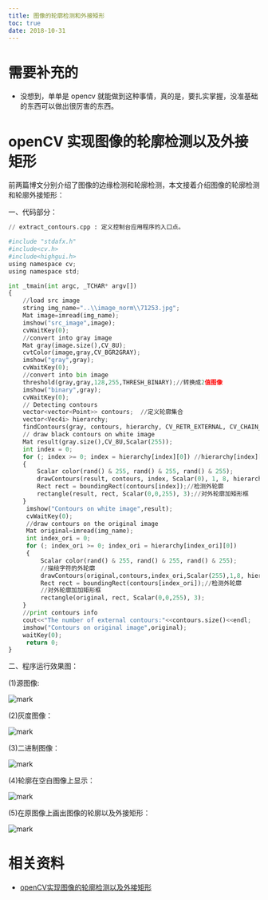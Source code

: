```yaml
---
title: 图像的轮廓检测和外接矩形
toc: true
date: 2018-10-31
---
```

# 需要补充的

- 没想到，单单是 opencv 就能做到这种事情，真的是，要扎实掌握，没准基础的东西可以做出很厉害的东西。





# openCV 实现图像的轮廓检测以及外接矩形




前两篇博文分别介绍了图像的边缘检测和轮廓检测，本文接着介绍图像的轮廓检测和轮廓外接矩形：

一、代码部分：


```python
// extract_contours.cpp : 定义控制台应用程序的入口点。

#include "stdafx.h"
#include<cv.h>  
#include<highgui.h>  
using namespace cv;
using namespace std;

int _tmain(int argc, _TCHAR* argv[])
{
​    //load src image
​    string img_name="..\\image_norm\\71253.jpg";
​    Mat image=imread(img_name);
​    imshow("src_image",image);
​    cvWaitKey(0);
​    //convert into gray image
​    Mat gray(image.size(),CV_8U);  
​    cvtColor(image,gray,CV_BGR2GRAY);
​    imshow("gray",gray);
​    cvWaitKey(0);
​    //convert into bin image
​    threshold(gray,gray,128,255,THRESH_BINARY);//转换成2值图像  
​    imshow("binary",gray);
​    cvWaitKey(0);
​    // Detecting contours
​    vector<vector<Point>> contours;  //定义轮廓集合  
​    vector<Vec4i> hierarchy;
​    findContours(gray, contours, hierarchy, CV_RETR_EXTERNAL, CV_CHAIN_APPROX_NONE);//CV_RETR_EXTERNAL只检测外部轮廓
​    // draw black contours on white image  
​    Mat result(gray.size(),CV_8U,Scalar(255));  
​    int index = 0;  
​    for (; index >= 0; index = hierarchy[index][0]) //hierarchy[index][0]表示后一个轮廓
​    {  
​        Scalar color(rand() & 255, rand() & 255, rand() & 255);  
​        drawContours(result, contours, index, Scalar(0), 1, 8, hierarchy);//描绘字符的外轮廓  
​        Rect rect = boundingRect(contours[index]);//检测外轮廓  
​        rectangle(result, rect, Scalar(0,0,255), 3);//对外轮廓加矩形框  
​    }   
​     imshow("Contours on white image",result);  
​     cvWaitKey(0);
​     //draw contours on the original image  
​     Mat original=imread(img_name);
​     int index_ori = 0;  
​     for (; index_ori >= 0; index_ori = hierarchy[index_ori][0])
​     {
​         Scalar color(rand() & 255, rand() & 255, rand() & 255);  
​         //描绘字符的外轮廓
​         drawContours(original,contours,index_ori,Scalar(255),1,8, hierarchy);  
​         Rect rect = boundingRect(contours[index_ori]);//检测外轮廓
​         //对外轮廓加加矩形框  
​         rectangle(original, rect, Scalar(0,0,255), 3);  
​    }
​    //print contours info
​    cout<<"The number of external contours:"<<contours.size()<<endl;
​    imshow("Contours on original image",original);  
​    waitKey(0);
​     return 0;
}

```



二、程序运行效果图：

(1)源图像:

![mark](http://pacdb2bfr.bkt.clouddn.com/blog/image/181031/e6252I2kiH.png?imageslim)

(2)灰度图像：

![mark](http://pacdb2bfr.bkt.clouddn.com/blog/image/181031/La6E3hCiaa.png?imageslim)

(3)二进制图像：

![mark](http://pacdb2bfr.bkt.clouddn.com/blog/image/181031/k063AJJL0E.png?imageslim)

(4)轮廓在空白图像上显示：

![mark](http://pacdb2bfr.bkt.clouddn.com/blog/image/181031/D7gDlgB6gi.png?imageslim)

(5)在原图像上画出图像的轮廓以及外接矩形：

![mark](http://pacdb2bfr.bkt.clouddn.com/blog/image/181031/IgcHladcim.png?imageslim)









# 相关资料

- [openCV实现图像的轮廓检测以及外接矩形](https://blog.csdn.net/lindamtd/article/details/75194762?utm_source=blogkpcl8)
